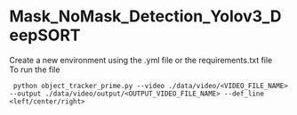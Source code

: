 # Mask_NoMask_Detection_Yolov3_DeepSORT
Create a new environment using the .yml file or the requirements.txt file  
To run the file 
```
 python object_tracker_prime.py --video ./data/video/<VIDEO_FILE_NAME> --output ./data/video/output/<OUTPUT_VIDEO_FILE_NAME> --def_line <left/center/right>
